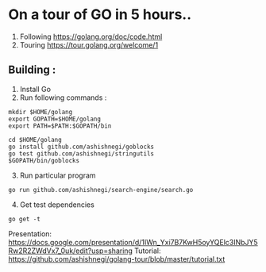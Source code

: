 # On a tour of GO in 5 hours..

1. Following https://golang.org/doc/code.html
2. Touring https://tour.golang.org/welcome/1

## Building :
1. Install Go
2. Run following commands :

```
mkdir $HOME/golang
export GOPATH=$HOME/golang
export PATH=$PATH:$GOPATH/bin

cd $HOME/golang
go install github.com/ashishnegi/goblocks
go test github.com/ashishnegi/stringutils
$GOPATH/bin/goblocks
```

3. Run particular program
```
go run github.com/ashishnegi/search-engine/search.go
```
4. Get test dependencies
```
go get -t
```

Presentation: https://docs.google.com/presentation/d/1IWn_Yxi7B7KwH5oyYQElc3INbJY5Rw2R2ZWdVx7_0uk/edit?usp=sharing
Tutorial: https://github.com/ashishnegi/golang-tour/blob/master/tutorial.txt
